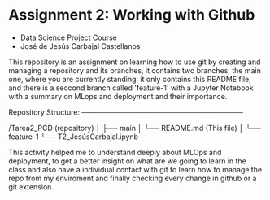 # Assignment 2: Working with Github

- Data Science Project Course
- José de Jesús Carbajal Castellanos

This repository is an assignment on learning how to use git by creating and managing a repository and its branches, it contains two branches, the main one, where you are currently standing: it only contains this README file, and there is a seccond branch called 'feature-1' with a Jupyter Notebook with a summary on MLops and deployment and their importance.


Repository Structure:
────────────────────────────────

/Tarea2_PCD (repository)
│
├── main
│   └── README.md  (This file)
│
└── feature-1
    └── T2_JesúsCarbajal.ipynb 


This activity helped me to understand deeply about MLOps and deployment, to get a better insight on what are we going to learn in the class and also have a individual contact with git to learn how to manage the repo from my enviroment and finally checking every change in github or a git extension.
    